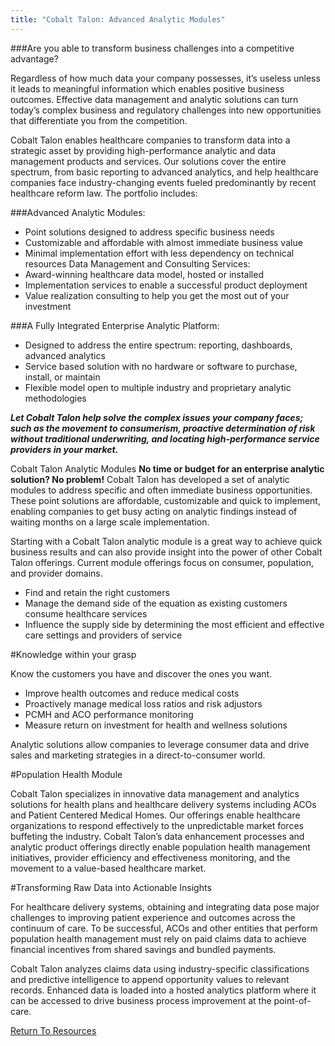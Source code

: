 ```yaml
---
title: "Cobalt Talon: Advanced Analytic Modules"
---
```


###Are you able to transform business challenges into a competitive advantage?

Regardless of how much data your company possesses, it’s useless unless it leads to meaningful information which enables positive business outcomes. Effective data management and analytic solutions can turn today’s complex business and regulatory challenges into new opportunities that differentiate you from the competition.

Cobalt Talon enables healthcare companies to transform data into a strategic asset by providing high-performance analytic and data management products and services. Our solutions cover the entire spectrum, from basic reporting to advanced analytics, and help healthcare companies face industry-changing events fueled predominantly by recent healthcare reform law. The portfolio includes:

###Advanced Analytic Modules:

* Point solutions designed to address specific business needs
* Customizable and affordable with almost immediate business value
* Minimal implementation effort with less dependency on technical resources Data Management and Consulting Services:
* Award-winning healthcare data model, hosted or installed
* Implementation services to enable a successful product deployment
* Value realization consulting to help you get the most out of your investment

###A Fully Integrated Enterprise Analytic Platform:

* Designed to address the entire spectrum: reporting, dashboards, advanced analytics
* Service based solution with no hardware or software to purchase, install, or maintain
* Flexible model open to multiple industry and proprietary analytic methodologies


___Let Cobalt Talon help solve the complex issues your company faces; such as the movement to consumerism, proactive determination of risk without traditional underwriting, and locating high-performance service providers in your market.___

Cobalt Talon Analytic Modules
__No time or budget for an enterprise analytic solution? No problem!__ Cobalt Talon has developed a set of analytic modules to address specific and often immediate business opportunities. These point solutions are affordable, customizable and quick to implement, enabling companies to get busy acting on analytic findings instead of waiting months on a large scale implementation.

Starting with a Cobalt Talon analytic module is a great way to achieve quick business results and can also provide insight into the power of other Cobalt Talon offerings. Current module offerings focus on consumer, population, and provider domains.

* Find and retain the right customers
* Manage the demand side of the equation as existing customers consume healthcare services
* Influence the supply side by determining the most efficient and effective care settings and providers of service

#Knowledge within your grasp

Know the customers you have and discover the ones you want.
* Improve health outcomes and reduce medical costs
* Proactively manage medical loss ratios and risk adjustors
* PCMH and ACO performance monitoring
* Measure return on investment for health and wellness solutions

Analytic solutions allow companies to leverage consumer data and drive sales and marketing strategies in a direct-to-consumer world.

#Population Health Module

Cobalt Talon specializes in innovative data management and analytics solutions for health plans and healthcare delivery systems including ACOs and Patient Centered Medical Homes. Our offerings enable healthcare organizations to respond effectively to the unpredictable market forces buffeting the industry.
Cobalt Talon’s data enhancement processes and analytic product offerings directly enable population health management initiatives, provider efficiency and effectiveness monitoring, and the movement to a value-based healthcare market.

#Transforming Raw Data into Actionable Insights

For healthcare delivery systems, obtaining and integrating data pose major challenges to improving patient experience and outcomes across the continuum of care. To be successful, ACOs and other entities that perform population health management must rely on paid claims data to achieve financial incentives from shared savings and bundled payments.

Cobalt Talon analyzes claims data using industry-specific classifications and predictive intelligence to append opportunity values to relevant records. Enhanced data is loaded into a hosted analytics platform where it can be accessed to drive business process improvement at the point-of-care.

<a href="" class="back_one" >Return To Resources</a>